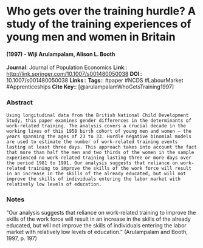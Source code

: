 # Who gets over the training hurdle? A study of the training experiences of young men and women in Britain
#### (1997) - Wiji Arulampalam, Alison L. Booth
**Journal**: Journal of Population Economics
**Link**:: http://link.springer.com/10.1007/s001480050038
**DOI**:: 10.1007/s001480050038
**Links**:: 
**Tags**:: #paper #NCDS #LabourMarket #Apprenticeships 
**Cite Key**:: [@arulampalamWhoGetsTraining1997]

### Abstract

```
Using longitudinal data from the British National Child Development Study, this paper examines gender differences in the determinants of work-related training. The analysis covers a crucial decade in the working lives of this 1958 birth cohort of young men and women – the years spanning the ages of 23 to 33. Hurdle negative binomial models are used to estimate the number of work-related training events lasting at least three days. This approach takes into account the fact that more than half the men and two thirds of the women in the sample experienced no work-related training lasting three or more days over the period 1981 to 1991. Our analysis suggests that reliance on work-related training to improve the skills of the work force will result in an increase in the skills of the already educated, but will not improve the skills of individuals entering the labor market with relatively low levels of education.
```

### Notes

“Our analysis suggests that reliance on work-related training to improve the skills of the work force will result in an increase in the skills of the already educated, but will not improve the skills of individuals entering the labor market with relatively low levels of education.” (Arulampalam and Booth, 1997, p. 197)